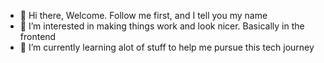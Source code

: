 - 👋 Hi there, Welcome. Follow me first, and I tell you my name 
- 👀 I’m interested in making things work and look nicer. Basically in the frontend 
- 🌱 I’m currently learning alot of stuff to help me pursue this tech journey

<!---
gift256/gift256 is a ✨ special ✨ repository because its `README.md` (this file) appears on your GitHub profile.
You can click the Preview link to take a look at your changes.
--->
